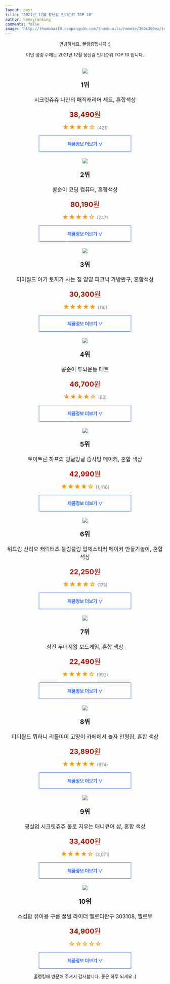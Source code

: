 ```yaml
--- 
layout: post 
title: "2021년 12월 장난감 인기순위 TOP 10" 
author: honeyranking 
comments: false 
image: "http://thumbnail9.coupangcdn.com/thumbnails/remote/300x300ex/image/retail/images/2021/04/08/9/8/a0c65c56-b8e3-401d-b924-53e5a43b6437.jpg" 
--- 
```

<p style="text-align: center;">안녕하세요. 꿀랭킹입니다 :)</p> <p style="text-align: center;">이번 랭킹 주제는 2021년 12월 장난감 인기순위 TOP 10 입니다.</p><center><img src="http://thumbnail9.coupangcdn.com/thumbnails/remote/300x300ex/image/retail/images/2021/04/08/9/8/a0c65c56-b8e3-401d-b924-53e5a43b6437.jpg" style="margin-top:20px" /></center> <p style="text-align: center; font-size: 20px"><b>1위</b></p> <p style="text-align: center; font-size: 17px">시크릿쥬쥬 나만의 매직캐리어 세트, 혼합색상</p> <p style="text-align: center;"><span style="color: #b61800; font-size: 22px;"><b>38,490</b>원</span></p> <p style="text-align: center;"><span style="color: #ff9600; font-size: 20px;">★★★★☆ </span><span style="color: #878787;">(421)</span></p> <center><a href="https://link.coupang.com/a/hIh3r"> <div style="font-size: 14px; display: inline-block; padding: 15px 90px; color: #346aff; border-radius: 2px; border: 1px solid #346aff; cursor: pointer;"><b>제품정보 더보기 &or;</b></div> </a></center><center><img src="http://thumbnail6.coupangcdn.com/thumbnails/remote/300x300ex/image/retail/images/2021/04/09/10/7/9285d07a-6f23-47d6-85d2-90e62cc8dda6.jpg" style="margin-top:20px" /></center> <p style="text-align: center; font-size: 20px"><b>2위</b></p> <p style="text-align: center; font-size: 17px">콩순이 코딩 컴퓨터, 혼합색상</p> <p style="text-align: center;"><span style="color: #b61800; font-size: 22px;"><b>80,190</b>원</span></p> <p style="text-align: center;"><span style="color: #ff9600; font-size: 20px;">★★★★☆ </span><span style="color: #878787;">(247)</span></p> <center><a href="https://link.coupang.com/a/hIh3t"> <div style="font-size: 14px; display: inline-block; padding: 15px 90px; color: #346aff; border-radius: 2px; border: 1px solid #346aff; cursor: pointer;"><b>제품정보 더보기 &or;</b></div> </a></center><center><img src="http://thumbnail9.coupangcdn.com/thumbnails/remote/300x300ex/image/rs_quotation_api/t8t5k7fy/c4125444ba8e4c5ba6a28ac9d3d63f88.jpg" style="margin-top:20px" /></center> <p style="text-align: center; font-size: 20px"><b>3위</b></p> <p style="text-align: center; font-size: 17px">미미월드 아기 토끼가 사는 집 얌얌 피크닉 가방완구, 혼합색상</p> <p style="text-align: center;"><span style="color: #b61800; font-size: 22px;"><b>30,300</b>원</span></p> <p style="text-align: center;"><span style="color: #ff9600; font-size: 20px;">★★★★★ </span><span style="color: #878787;">(110)</span></p> <center><a href="https://link.coupang.com/a/hIh3u"> <div style="font-size: 14px; display: inline-block; padding: 15px 90px; color: #346aff; border-radius: 2px; border: 1px solid #346aff; cursor: pointer;"><b>제품정보 더보기 &or;</b></div> </a></center><center><img src="http://thumbnail6.coupangcdn.com/thumbnails/remote/300x300ex/image/retail/images/2021/04/09/10/4/d8f2e316-cf6d-476e-8cdd-27c957bbc812.jpg" style="margin-top:20px" /></center> <p style="text-align: center; font-size: 20px"><b>4위</b></p> <p style="text-align: center; font-size: 17px">콩순이 두뇌운동 매트</p> <p style="text-align: center;"><span style="color: #b61800; font-size: 22px;"><b>46,700</b>원</span></p> <p style="text-align: center;"><span style="color: #ff9600; font-size: 20px;">★★★★☆ </span><span style="color: #878787;">(63)</span></p> <center><a href="https://link.coupang.com/a/hIh3v"> <div style="font-size: 14px; display: inline-block; padding: 15px 90px; color: #346aff; border-radius: 2px; border: 1px solid #346aff; cursor: pointer;"><b>제품정보 더보기 &or;</b></div> </a></center><center><img src="http://thumbnail6.coupangcdn.com/thumbnails/remote/300x300ex/image/retail/images/108342745860388-204f178e-99d8-44d0-ba4d-7feda6105665.jpg" style="margin-top:20px" /></center> <p style="text-align: center; font-size: 20px"><b>5위</b></p> <p style="text-align: center; font-size: 17px">토이트론 하프의 빙글빙글 솜사탕 메이커, 혼합 색상</p> <p style="text-align: center;"><span style="color: #b61800; font-size: 22px;"><b>42,990</b>원</span></p> <p style="text-align: center;"><span style="color: #ff9600; font-size: 20px;">★★★★☆ </span><span style="color: #878787;">(1,416)</span></p> <center><a href="https://link.coupang.com/a/hIh3w"> <div style="font-size: 14px; display: inline-block; padding: 15px 90px; color: #346aff; border-radius: 2px; border: 1px solid #346aff; cursor: pointer;"><b>제품정보 더보기 &or;</b></div> </a></center><center><img src="http://thumbnail10.coupangcdn.com/thumbnails/remote/300x300ex/image/rs_quotation_api/exf2t3ps/4a6c1ae5bb8745b5a19bcd14e9c1ed2a.JPG" style="margin-top:20px" /></center> <p style="text-align: center; font-size: 20px"><b>6위</b></p> <p style="text-align: center; font-size: 17px">위드림 산리오 캐릭터즈 블링블링 입체스티커 메이커 만들기놀이, 혼합색상</p> <p style="text-align: center;"><span style="color: #b61800; font-size: 22px;"><b>22,250</b>원</span></p> <p style="text-align: center;"><span style="color: #ff9600; font-size: 20px;">★★★★☆ </span><span style="color: #878787;">(175)</span></p> <center><a href="https://link.coupang.com/a/hIh3x"> <div style="font-size: 14px; display: inline-block; padding: 15px 90px; color: #346aff; border-radius: 2px; border: 1px solid #346aff; cursor: pointer;"><b>제품정보 더보기 &or;</b></div> </a></center><center><img src="http://thumbnail10.coupangcdn.com/thumbnails/remote/300x300ex/image/retail/images/2018/11/20/14/2/6be6e96a-4561-4aa2-970e-496aaaea418a.jpg" style="margin-top:20px" /></center> <p style="text-align: center; font-size: 20px"><b>7위</b></p> <p style="text-align: center; font-size: 17px">삼진 두더지왕 보드게임, 혼합 색상</p> <p style="text-align: center;"><span style="color: #b61800; font-size: 22px;"><b>22,490</b>원</span></p> <p style="text-align: center;"><span style="color: #ff9600; font-size: 20px;">★★★★☆ </span><span style="color: #878787;">(993)</span></p> <center><a href="https://link.coupang.com/a/hIh3y"> <div style="font-size: 14px; display: inline-block; padding: 15px 90px; color: #346aff; border-radius: 2px; border: 1px solid #346aff; cursor: pointer;"><b>제품정보 더보기 &or;</b></div> </a></center><center><img src="http://thumbnail9.coupangcdn.com/thumbnails/remote/300x300ex/image/product/image/vendoritem/2018/11/15/3892812369/9ee36fb6-9fca-4ea4-b0e5-c798ccf2b1d3.jpg" style="margin-top:20px" /></center> <p style="text-align: center; font-size: 20px"><b>8위</b></p> <p style="text-align: center; font-size: 17px">미미월드 뭐하니 리틀미미 고양이 카페에서 놀자 인형집, 혼합 색상</p> <p style="text-align: center;"><span style="color: #b61800; font-size: 22px;"><b>23,890</b>원</span></p> <p style="text-align: center;"><span style="color: #ff9600; font-size: 20px;">★★★★★ </span><span style="color: #878787;">(874)</span></p> <center><a href="https://link.coupang.com/a/hIh3z"> <div style="font-size: 14px; display: inline-block; padding: 15px 90px; color: #346aff; border-radius: 2px; border: 1px solid #346aff; cursor: pointer;"><b>제품정보 더보기 &or;</b></div> </a></center><center><img src="http://thumbnail6.coupangcdn.com/thumbnails/remote/300x300ex/image/product/image/vendoritem/2018/09/06/3019435834/37682f24-fce5-4a41-9810-5bef792e82cc.jpg" style="margin-top:20px" /></center> <p style="text-align: center; font-size: 20px"><b>9위</b></p> <p style="text-align: center; font-size: 17px">영실업 시크릿쥬쥬 물로 지우는 매니큐어 샵, 혼합 색상</p> <p style="text-align: center;"><span style="color: #b61800; font-size: 22px;"><b>33,400</b>원</span></p> <p style="text-align: center;"><span style="color: #ff9600; font-size: 20px;">★★★★☆ </span><span style="color: #878787;">(3,071)</span></p> <center><a href="https://link.coupang.com/a/hIh3A"> <div style="font-size: 14px; display: inline-block; padding: 15px 90px; color: #346aff; border-radius: 2px; border: 1px solid #346aff; cursor: pointer;"><b>제품정보 더보기 &or;</b></div> </a></center><center><img src="http://thumbnail10.coupangcdn.com/thumbnails/remote/300x300ex/image/retail/images/2021/11/16/15/8/3f6a56b7-f0b0-4b8a-951e-49d2768dff76.jpg" style="margin-top:20px" /></center> <p style="text-align: center; font-size: 20px"><b>10위</b></p> <p style="text-align: center; font-size: 17px">스킵합 유아용 구름 꿀벌 라이더 멜로디완구 303108, 옐로우</p> <p style="text-align: center;"><span style="color: #b61800; font-size: 22px;"><b>34,900</b>원</span></p> <p style="text-align: center;"><span style="color: #ff9600; font-size: 20px;">☆☆☆☆☆ </span><span style="color: #878787;"></span></p> <center><a href="https://link.coupang.com/a/hIh3B"> <div style="font-size: 14px; display: inline-block; padding: 15px 90px; color: #346aff; border-radius: 2px; border: 1px solid #346aff; cursor: pointer;"><b>제품정보 더보기 &or;</b></div> </a></center> <p style="text-align: center;">꿀랭킹에 방문해 주셔서 감사합니다. 좋은 하루 되세요 :)</p>
